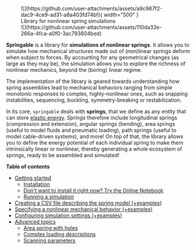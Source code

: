 <figure markdown="1">
![](https://github.com/user-attachments/assets/a9c967f2-dac9-4ce9-ad31-a8a403fd74bf){ width="500" }
<figcaption>Library for nonlinear spring simulations</figcaption>
![](https://github.com/user-attachments/assets/110da33e-266a-4fca-a0f0-3ac793804bed)
</figure>



**Springable** is a library for **simulations of nonlinear springs**. It allows you to simulate how mechanical structures made out of (non)linear springs deform when subject to forces.
By accounting for any geometrical changes (as large as they may be), the simulation allows you to explore the richness
of nonlinear mechanics, beyond the (boring) linear regime.

The implementation of the library is geared towards understanding how spring assemblies lead to mechanical behaviors
ranging from simple monotonic responses to complex, highly-nonlinear ones, such as snapping instabilities, sequencing,
buckling, symmetry-breaking or restabilization.

In its core, `springable` deals with **springs**, that we define as any entity that can store [elastic energy](https://en.wikipedia.org/wiki/Elastic_energy).
*Springs* therefore include longitudinal springs (compression and extension),
angular springs (bending), area springs (useful to model fluids and pneumatic loading), path springs (useful to model cable-driven systems), and more!
On top of that, the library allows you to define the energy potential of each individual spring to make them intrinsically linear or nonlinear, thereby generating a whole ecosystem of springs, ready to be assembled and simulated!

**Table of contents**

- [Getting started](getting_started)
    - [Installation](getting_started/#installation)
    - [Don't want to install it right now? Try the Online Notebook](getting_started/#dont-want-to-install-it-right-now-try-the-online-notebook)
    - [Running a simulation](getting_started/#running-a-simulation)
- [Creating a CSV file describing the spring model (+examples)](creating_the_spring_model_csv_file)
- [Specifying a nonlinear mechanical behavior (+examples)](specifying_a_nonlinear_mechanical_behavior)
- [Configuring simulation settings (+examples)](configuring_simulation_settings)
- [Advanced topics](advanced_topics)
    + [Area spring with holes](advanced_topics/#area-spring-with-holes)
    + [Complex loading descriptions](advanced_topics/#complex-loading-descriptions)
    + [Scanning parameters](advanced_topics/#scanning-parameters)





